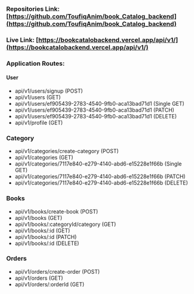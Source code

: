 ### Repositories Link: [https://github.com/ToufiqAnim/book_Catalog_backend](https://github.com/ToufiqAnim/book_Catalog_backend)

### Live Link: [https://bookcatalobackend.vercel.app/api/v1/](https://bookcatalobackend.vercel.app/api/v1/)

### Application Routes:

#### User

- api/v1/users/signup (POST)
- api/v1/users (GET)
- api/v1/users/ef905439-2783-4540-9fb0-aca13bad71d1 (Single GET) 
- api/v1/users/ef905439-2783-4540-9fb0-aca13bad71d1 (PATCH)
- api/v1/users/ef905439-2783-4540-9fb0-aca13bad71d1 (DELETE) 
- api/v1/profile (GET)

### Category

- api/v1/categories/create-category (POST)
- api/v1/categories (GET)
- api/v1/categories/7117e840-e279-4140-abd6-e15228e1f66b (Single GET) 
- api/v1/categories/7117e840-e279-4140-abd6-e15228e1f66b (PATCH)
- api/v1/categories/7117e840-e279-4140-abd6-e15228e1f66b (DELETE) 

### Books

- api/v1/books/create-book (POST)
- api/v1/books (GET)
- api/v1/books/:categoryId/category (GET)
- api/v1/books/:id (GET)
- api/v1/books/:id (PATCH)
- api/v1/books/:id (DELETE)

### Orders

- api/v1/orders/create-order (POST)
- api/v1/orders (GET) 
- api/v1/orders/:orderId (GET)

